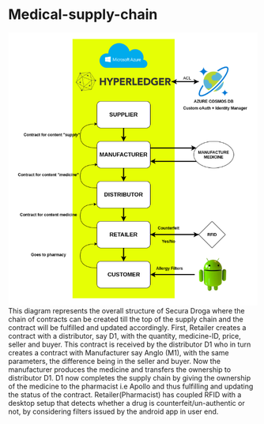 # Medical-supply-chain
![Structure of Segura Droga](https://github.com/Seguro-Droga/Medical-supply-chain/blob/master/Supply%20Chain%20(6).png)
<br>
This diagram represents the overall structure of Secura Droga where the chain of contracts can be created till the top of the supply chain and the contract will be fulfilled and updated accordingly. First, Retailer creates a contract with a distributor, say D1, with the quantity, medicine-ID, price, seller and buyer. This contract is received by the distributor D1 who in turn creates a contract with Manufacturer say Anglo (M1), with the same parameters, the difference being in the seller and buyer. Now the manufacturer produces the medicine and transfers the ownership to distributor D1. D1 now completes the supply chain by giving the ownership of the medicine to the pharmacist i.e Apollo and thus fulfilling and updating the status of the contract. Retailer(Pharmacist) has coupled RFID with a desktop setup that detects whether a drug is counterfeit/un-authentic or not, by considering filters issued by the android app in user end. 
